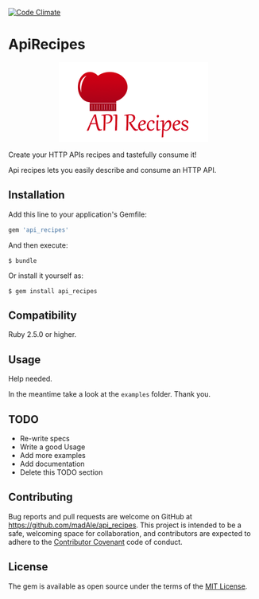 [![Code Climate](https://codeclimate.com/github/madAle/api_recipes/badges/gpa.svg)](https://codeclimate.com/github/madAle/api_recipes)

# ApiRecipes

<p align="center">  
  <img width="300" height="160" src="api_recipes.png"/>
</p>

Create your HTTP APIs recipes and tastefully consume it!

Api recipes lets you easily describe and consume an HTTP API.
   
## Installation

Add this line to your application's Gemfile:

```ruby
gem 'api_recipes'
```

And then execute:

    $ bundle

Or install it yourself as:

    $ gem install api_recipes
    
## Compatibility

Ruby 2.5.0 or higher.

## Usage

Help needed.

In the meantime take a look at the ``` examples ``` folder. Thank you.

## TODO

* Re-write specs
* Write a good Usage
* Add more examples
* Add documentation
* Delete this TODO section

## Contributing

Bug reports and pull requests are welcome on GitHub at https://github.com/madAle/api_recipes. 
This project is intended to be a safe, welcoming space for collaboration, and contributors are expected to adhere to 
the [Contributor Covenant](contributor-covenant.org) code of conduct.


## License

The gem is available as open source under the terms of the [MIT License](http://opensource.org/licenses/MIT).

